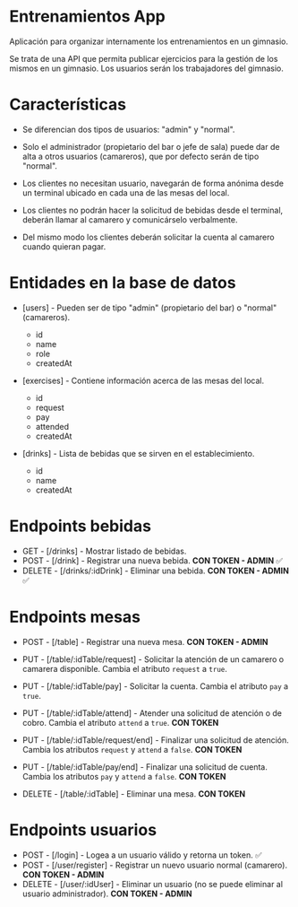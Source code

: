# Entrenamientos App

Aplicación para organizar internamente los entrenamientos en un gimnasio.

Se trata de una API que permita publicar ejercicios para la gestión de los mismos en un gimnasio. Los usuarios serán los trabajadores del gimnasio.

# Características

- Se diferencian dos tipos de usuarios: "admin" y "normal".

- Solo el administrador (propietario del bar o jefe de sala) puede dar de alta a
  otros usuarios (camareros), que por defecto serán de tipo "normal".

- Los clientes no necesitan usuario, navegarán de forma anónima desde un terminal
  ubicado en cada una de las mesas del local.

- Los clientes no podrán hacer la solicitud de bebidas desde el terminal, deberán
  llamar al camarero y comunicárselo verbalmente.

- Del mismo modo los clientes deberán solicitar la cuenta al camarero cuando quieran
  pagar.

# Entidades en la base de datos

- [users] - Pueden ser de tipo "admin" (propietario del bar) o "normal" (camareros).

  - id
  - name
  - role
  - createdAt

- [exercises] - Contiene información acerca de las mesas del local.

  - id
  - request
  - pay
  - attended
  - createdAt

- [drinks] - Lista de bebidas que se sirven en el establecimiento.

  - id
  - name
  - createdAt

# Endpoints bebidas

- GET - [/drinks] - Mostrar listado de bebidas.
- POST - [/drink] - Registrar una nueva bebida. **CON TOKEN - ADMIN** ✅
- DELETE - [/drinks/:idDrink] - Eliminar una bebida. **CON TOKEN - ADMIN** ✅

# Endpoints mesas

- POST - [/table] - Registrar una nueva mesa. **CON TOKEN - ADMIN**

- PUT - [/table/:idTable/request] - Solicitar la atención de un camarero o camarera disponible.
  Cambia el atributo `request` a `true`.

- PUT - [/table/:idTable/pay] - Solicitar la cuenta. Cambia el atributo `pay` a `true`.

- PUT - [/table/:idTable/attend] - Atender una solicitud de atención o de cobro.
  Cambia el atributo `attend` a `true`. **CON TOKEN**

- PUT - [/table/:idTable/request/end] - Finalizar una solicitud de atención.
  Cambia los atributos `request` y `attend` a `false`. **CON TOKEN**

- PUT - [/table/:idTable/pay/end] - Finalizar una solicitud de cuenta.
  Cambia los atributos `pay` y `attend` a `false`. **CON TOKEN**

- DELETE - [/table/:idTable] - Eliminar una mesa. **CON TOKEN**

# Endpoints usuarios

- POST - [/login] - Logea a un usuario válido y retorna un token. ✅
- POST - [/user/register] - Registrar un nuevo usuario normal (camarero). **CON TOKEN - ADMIN**
- DELETE - [/user/:idUser] - Eliminar un usuario (no se puede eliminar al usuario administrador). **CON TOKEN - ADMIN**
